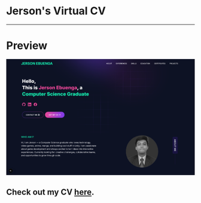 # Jerson's Virtual CV

---

# Preview

![](./public/png/HomepageCV.png)

## Check out my CV [here](https://portfolio-jerson.netlify.app/).
